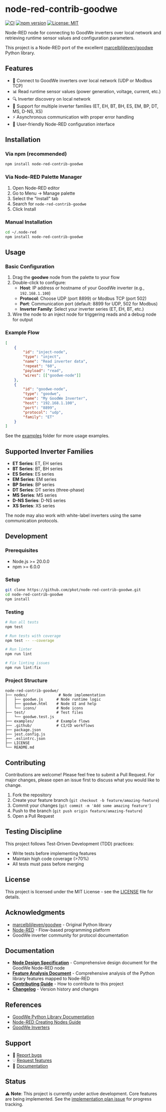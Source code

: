 # node-red-contrib-goodwe

[![CI](https://github.com/pkot/node-red-contrib-goodwe/actions/workflows/ci.yml/badge.svg)](https://github.com/pkot/node-red-contrib-goodwe/actions/workflows/ci.yml)
[![npm version](https://badge.fury.io/js/node-red-contrib-goodwe.svg)](https://www.npmjs.com/package/node-red-contrib-goodwe)
[![License: MIT](https://img.shields.io/badge/License-MIT-yellow.svg)](https://opensource.org/licenses/MIT)

Node-RED node for connecting to GoodWe inverters over local network and retrieving runtime sensor values and configuration parameters.

This project is a Node-RED port of the excellent [marcelblijleven/goodwe](https://github.com/marcelblijleven/goodwe) Python library.

## Features

- 🔌 Connect to GoodWe inverters over local network (UDP or Modbus TCP)
- 📊 Read runtime sensor values (power generation, voltage, current, etc.)
- 🔍 Inverter discovery on local network
- 🎯 Support for multiple inverter families (ET, EH, BT, BH, ES, EM, BP, DT, MS, D-NS, XS)
- ⚡ Asynchronous communication with proper error handling
- 🎨 User-friendly Node-RED configuration interface

## Installation

### Via npm (recommended)

```bash
npm install node-red-contrib-goodwe
```

### Via Node-RED Palette Manager

1. Open Node-RED editor
2. Go to Menu → Manage palette
3. Select the "Install" tab
4. Search for `node-red-contrib-goodwe`
5. Click Install

### Manual Installation

```bash
cd ~/.node-red
npm install node-red-contrib-goodwe
```

## Usage

### Basic Configuration

1. Drag the **goodwe** node from the palette to your flow
2. Double-click to configure:
   - **Host**: IP address or hostname of your GoodWe inverter (e.g., `192.168.1.100`)
   - **Protocol**: Choose UDP (port 8899) or Modbus TCP (port 502)
   - **Port**: Communication port (default: 8899 for UDP, 502 for Modbus)
   - **Inverter Family**: Select your inverter series (ET, EH, BT, etc.)
3. Wire the node to an inject node for triggering reads and a debug node for output

### Example Flow

```json
[
    {
        "id": "inject-node",
        "type": "inject",
        "name": "Read inverter data",
        "repeat": "60",
        "payload": "read",
        "wires": [["goodwe-node"]]
    },
    {
        "id": "goodwe-node",
        "type": "goodwe",
        "name": "My GoodWe Inverter",
        "host": "192.168.1.100",
        "port": "8899",
        "protocol": "udp",
        "family": "ET"
    }
]
```

See the [examples](./examples/) folder for more usage examples.

## Supported Inverter Families

- **ET Series**: ET, EH series
- **BT Series**: BT, BH series  
- **ES Series**: ES series
- **EM Series**: EM series
- **BP Series**: BP series
- **DT Series**: DT series (three-phase)
- **MS Series**: MS series
- **D-NS Series**: D-NS series
- **XS Series**: XS series

The node may also work with white-label inverters using the same communication protocols.

## Development

### Prerequisites

- Node.js >= 20.0.0
- npm >= 6.0.0

### Setup

```bash
git clone https://github.com/pkot/node-red-contrib-goodwe.git
cd node-red-contrib-goodwe
npm install
```

### Testing

```bash
# Run all tests
npm test

# Run tests with coverage
npm test -- --coverage

# Run linter
npm run lint

# Fix linting issues
npm run lint:fix
```

### Project Structure

```
node-red-contrib-goodwe/
├── nodes/              # Node implementation
│   ├── goodwe.js      # Node runtime logic
│   ├── goodwe.html    # Node UI and help
│   └── icons/         # Node icons
├── test/              # Test files
│   └── goodwe.test.js
├── examples/          # Example flows
├── .github/           # CI/CD workflows
├── package.json
├── jest.config.js
├── .eslintrc.json
├── LICENSE
└── README.md
```

## Contributing

Contributions are welcome! Please feel free to submit a Pull Request. For major changes, please open an issue first to discuss what you would like to change.

1. Fork the repository
2. Create your feature branch (`git checkout -b feature/amazing-feature`)
3. Commit your changes (`git commit -m 'Add some amazing feature'`)
4. Push to the branch (`git push origin feature/amazing-feature`)
5. Open a Pull Request

## Testing Discipline

This project follows Test-Driven Development (TDD) practices:
- Write tests before implementing features
- Maintain high code coverage (>70%)
- All tests must pass before merging

## License

This project is licensed under the MIT License - see the [LICENSE](LICENSE) file for details.

## Acknowledgments

- [marcelblijleven/goodwe](https://github.com/marcelblijleven/goodwe) - Original Python library
- [Node-RED](https://nodered.org/) - Flow-based programming platform
- GoodWe inverter community for protocol documentation

## Documentation

- **[Node Design Specification](./docs/NODE_DESIGN.md)** - Comprehensive design document for the GoodWe Node-RED node
- **[Feature Analysis Document](./docs/FEATURE_ANALYSIS.md)** - Comprehensive analysis of the Python library features mapped to Node-RED
- **[Contributing Guide](./CONTRIBUTING.md)** - How to contribute to this project
- **[Changelog](./CHANGELOG.md)** - Version history and changes

## References

- [GoodWe Python Library Documentation](https://github.com/marcelblijleven/goodwe)
- [Node-RED Creating Nodes Guide](https://nodered.org/docs/creating-nodes/)
- [GoodWe Inverters](https://www.goodwe.com/)

## Support

- 🐛 [Report bugs](https://github.com/pkot/node-red-contrib-goodwe/issues)
- 💡 [Request features](https://github.com/pkot/node-red-contrib-goodwe/issues)
- 📖 [Documentation](https://github.com/pkot/node-red-contrib-goodwe)

## Status

⚠️ **Note**: This project is currently under active development. Core features are being implemented. See the [implementation plan issue](https://github.com/pkot/node-red-contrib-goodwe/issues) for progress tracking.
